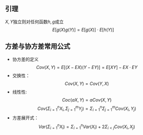 ## 引理

$X,Y$独立则对任何函数$h,g$成立
$$ E[g(X)g(Y)]=E[g(X)] \cdot E[h(Y)]$$

## 方差与协方差常用公式

* 协方差的定义$$Cov(X,Y)=E[(X-EX)(Y-EY)]=E[XY]-EX \cdot EY$$
* 交换性：$$Cov(X,Y)=Cov(Y,X)$$
* 线性性:$$Coc(aX,Y)=aCov(X,Y)$$ $$Cov(\Sigma_{i=1}^nX_i,\Sigma_{j=1}^mY_j)=\Sigma_{i=1}^n\Sigma_{j=1}^m Cov(X_i,Y_j)$$
* 方差展开式：$$Var(\Sigma_{i=1}^nX_i)=\Sigma_{i=1}^nVar(X_i)+2\Sigma_{i<j}Cov(X_i,X_j)$$
